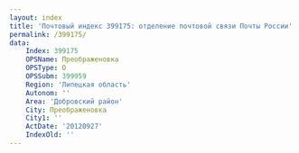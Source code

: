 ```yaml
---
layout: index
title: 'Почтовый индекс 399175: отделение почтовой связи Почты России'
permalink: /399175/
data:
    Index: 399175
    OPSName: Преображеновка
    OPSType: О
    OPSSubm: 399959
    Region: 'Липецкая область'
    Autonom: ''
    Area: 'Добровский район'
    City: Преображеновка
    City1: ''
    ActDate: '20120927'
    IndexOld: ''
---
```

